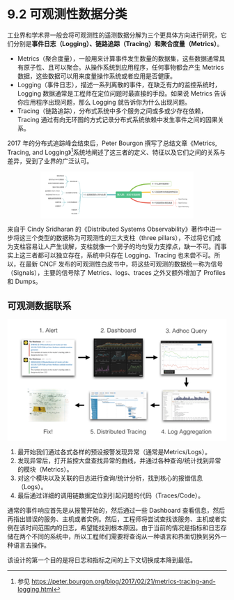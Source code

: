 # 9.2 可观测性数据分类

工业界和学术界一般会将可观测性的遥测数据分解为三个更具体方向进行研究，它们分别是**事件日志（Logging）、链路追踪（Tracing）和聚合度量（Metrics）**。

- Metrics（聚合度量），一般用来计算事件发生数量的数据集，这些数据通常具有原子性、且可以聚合。从操作系统到应用程序，任何事物都会产生 Metrics 数据，这些数据可以用来度量操作系统或者应用是否健康。
- Logging（事件日志），描述一系列离散的事件，在缺乏有力的监控系统时，Logging 数据通常是工程师在定位问题时最直接的手段。如果说 Metrics 告诉你应用程序出现问题，那么 Logging 就告诉你为什么出现问题。
- Tracing（链路追踪），分布式系统中多个服务之间或多或少存在依赖，Tracing 通过有向无环图的方式记录分布式系统依赖中发生事件之间的因果关系。


2017 年的分布式追踪峰会结束后，Peter Bourgon 撰写了总结文章《Metrics, Tracing, and Logging》[^1]系统地阐述了这三者的定义、特征以及它们之间的关系与差异，受到了业界的广泛认可。

<div  align="center">
	<img src="../assets/observability.png" width = "350"  align=center />
</div>

来自于 Cindy Sridharan 的《Distributed Systems Observability》著作中进一步将这三个类型的数据称为可观测性的三大支柱（three pillars），不过将它们成为支柱容易让人产生误解，支柱就像一个房子的均匀受力支撑点，缺一不可。而事实上这三者都可以独立存在，系统中只存在 Logging、Tracing 也未尝不可。所以，在最新 CNCF 发布的可观测性白皮书中，将这些可观测的数据统一称为信号（Signals），主要的信号除了 Metrics、logs、traces 之外又额外增加了  Profiles 和 Dumps。

## 可观测数据联系

<div  align="center">
	<img src="../assets/observability-signals.png" width = "650"  align=center />
</div>


1. 最开始我们通过各式各样的预设报警发现异常（通常是Metrics/Logs）。
2. 发现异常后，打开监控大盘查找异常的曲线，并通过各种查询/统计找到异常的模块（Metrics）。
3. 对这个模块以及关联的日志进行查询/统计分析，找到核心的报错信息（Logs）。
4. 最后通过详细的调用链数据定位到引起问题的代码（Traces/Code）。


通常的事件响应首先是从报警开始的，然后通过一些 Dashboard 查看信息，然后再指出错误的服务、主机或者实例。然后，工程师将尝试查找该服务、主机或者实例在该时间范围内的日志，希望能找到根本原因。由于当前的情况是指标和日志存储在两个不同的系统中，所以工程师们需要将查询从一种语言和界面切换到另外一种语言去操作。



该设计的第一个目的是将日志和指标之间的上下文切换成本降到最低。

[^1]: 参见 https://peter.bourgon.org/blog/2017/02/21/metrics-tracing-and-logging.html
